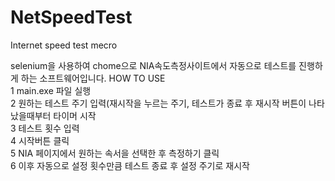 # NetSpeedTest
Internet speed test mecro
   
   selenium을 사용하여 chome으로 NIA속도측정사이트에서 자동으로 테스트를 진행하게 하는 소프트웨어입니다. 
HOW TO USE   
1 main.exe 파일 실행   
2 원하는 테스트 주기 입력(재시작을 누르는 주기, 테스트가 종료 후 재시작 버튼이 나타났을때부터 타이머 시작   
3 테스트 횟수 입력   
4 시작버튼 클릭  
5 NIA 페이지에서 원하는 속서을 선택한 후 측정하기 클릭   
6 이후 자동으로 설정 횟수만큼 테스트 종료 후 설정 주기로 재시작
